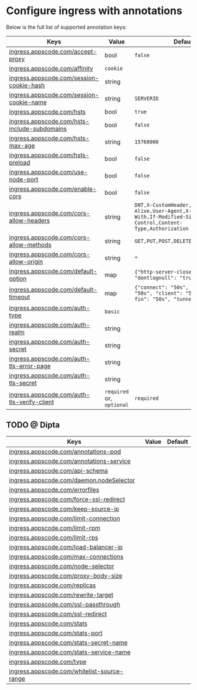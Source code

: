 # Configure ingress with annotations

Below is the full list of supported annotation keys:

|  Keys  |   Value   |  Default |
|--------|-----------|----------|
| [ingress.appscode.com/accept-proxy](accept-proxy.md) | bool | `false` |
| [ingress.appscode.com/affinity](/docs/guides/ingress/http/sticky-session.md) | `cookie` | |
| [ingress.appscode.com/session-cookie-hash](/docs/guides/ingress/http/sticky-session.md) | string | |
| [ingress.appscode.com/session-cookie-name](/docs/guides/ingress/http/sticky-session.md) | string | `SERVERID` |
| [ingress.appscode.com/hsts](/docs/guides/ingress/http/hsts.md) | bool | `true` |
| [ingress.appscode.com/hsts-include-subdomains](/docs/guides/ingress/http/hsts.md) | bool | `false` |
| [ingress.appscode.com/hsts-max-age](/docs/guides/ingress/http/hsts.md) | string | `15768000` |
| [ingress.appscode.com/hsts-preload](/docs/guides/ingress/http/hsts.md) | bool | `false` |
| [ingress.appscode.com/use-node-port](/docs/concepts/ingress-types/nodeport.md) | bool | `false` |
| [ingress.appscode.com/enable-cors](/docs/guides/ingress/http/cors.md) | bool | `false` |
| [ingress.appscode.com/cors-allow-headers](/docs/guides/ingress/http/cors.md) | string | `DNT,X-CustomHeader,Keep-Alive,User-Agent,X-Requested-With,If-Modified-Since,Cache-Control,Content-Type,Authorization` |
| [ingress.appscode.com/cors-allow-methods](/docs/guides/ingress/http/cors.md) | string | `GET,PUT,POST,DELETE,PATCH,OPTIONS` |
| [ingress.appscode.com/cors-allow-origin](/docs/guides/ingress/http/cors.md) | string | `*` |
| [ingress.appscode.com/default-option](default-options.md) | map | `{"http-server-close": "true", "dontlognull": "true"}` |
| [ingress.appscode.com/default-timeout](default-timeouts.md) | map | `{"connect": "50s", "server": "50s", "client": "50s", "client-fin": "50s", "tunnel": "50s"}` |
| [ingress.appscode.com/auth-type](/docs/guides/ingress/security/basic-auth.md) | `basic` | |
| [ingress.appscode.com/auth-realm](/docs/guides/ingress/security/basic-auth.md) | string | |
| [ingress.appscode.com/auth-secret](/docs/guides/ingress/security/basic-auth.md) | string | |
| [ingress.appscode.com/auth-tls-error-page](/docs/guides/ingress/security/tls-auth.md) | string | |
| [ingress.appscode.com/auth-tls-secret](/docs/guides/ingress/security/tls-auth.md) | string | |
| [ingress.appscode.com/auth-tls-verify-client](/docs/guides/ingress/security/tls-auth.md) | `required` or, `optional` | `required` |

## TODO @ Dipta

|  Keys  |   Value   |  Default |
|--------|-----------|----------|
| [ingress.appscode.com/annotations-pod]() | | |
| [ingress.appscode.com/annotations-service]() | | |
| [ingress.appscode.com/api-schema]() | | |
| [ingress.appscode.com/daemon.nodeSelector]() | | |
| [ingress.appscode.com/errorfiles]() | | |
| [ingress.appscode.com/force-ssl-redirect]() | | |
| [ingress.appscode.com/keep-source-ip]() | | |
| [ingress.appscode.com/limit-connection]() | | |
| [ingress.appscode.com/limit-rpm]() | | |
| [ingress.appscode.com/limit-rps]() | | |
| [ingress.appscode.com/load-balancer-ip]() | | |
| [ingress.appscode.com/max-connections]() | | |
| [ingress.appscode.com/node-selector]() | | |
| [ingress.appscode.com/proxy-body-size]() | | |
| [ingress.appscode.com/replicas]() | | |
| [ingress.appscode.com/rewrite-target]() | | |
| [ingress.appscode.com/ssl-passthrough]() | | |
| [ingress.appscode.com/ssl-redirect]() | | |
| [ingress.appscode.com/stats]() | | |
| [ingress.appscode.com/stats-port]() | | |
| [ingress.appscode.com/stats-secret-name]() | | |
| [ingress.appscode.com/stats-service-name]() | | |
| [ingress.appscode.com/type]() | | |
| [ingress.appscode.com/whitelist-source-range]() | | |